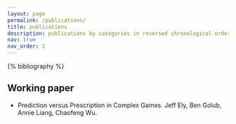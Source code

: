 ```yaml
---
layout: page
permalink: /publications/
title: publications
description: publications by categories in reversed chronological order. generated by jekyll-scholar.
nav: true
nav_order: 1
---
```


<!-- _pages/publications.md -->
<div class="publications">

{% bibliography %}

</div>

## Working paper

- Prediction versus Prescription in Complex Games.
  Jeff Ely, Ben Golub, Annie Liang, Chaofeng Wu.
